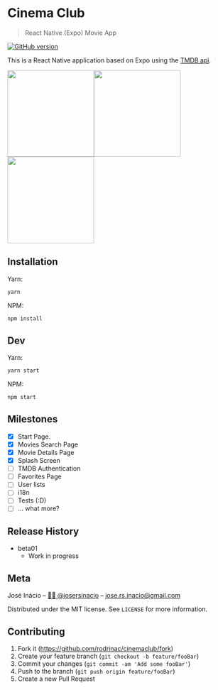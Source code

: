 # Cinema Club

> React Native (Expo) Movie App

[![GitHub version](https://badge.fury.io/gh/rodrinac%2Fcinemaclub.svg)](https://badge.fury.io/gh/rodrinac%2Fcinemaclub)

This is a React Native application based on Expo using the [TMDB api](https://www.themoviedb.org/).

<img src="showcase/screenshot_01.png" width="195" /><img src="showcase/screenshot_02.png" width="195" /><img src="showcase/screenshot_03.png" width="195" />

## Installation

Yarn:

```sh
yarn
```

NPM:

```sh
npm install
```

## Dev

Yarn:

```sh
yarn start
```

NPM:

```sh
npm start
```

## Milestones

- [x] Start Page.
- [x] Movies Search Page
- [x] Movie Details Page
- [x] Splash Screen
- [ ] TMDB Authentication
- [ ] Favorites Page
- [ ] User lists
- [ ] i18n
- [ ] Tests (:D)
- [ ] ... what more?

## Release History

- beta01
  - Work in progress

## Meta

José Inácio – [👨‍💻 @josersinacio](https://www.linkedin.com/in/josersinacio/) – jose.rs.inacio@gmail.com

Distributed under the MIT license. See `LICENSE` for more information.

## Contributing

1. Fork it (<https://github.com/rodrinac/cinemaclub/fork>)
2. Create your feature branch (`git checkout -b feature/fooBar`)
3. Commit your changes (`git commit -am 'Add some fooBar'`)
4. Push to the branch (`git push origin feature/fooBar`)
5. Create a new Pull Request
